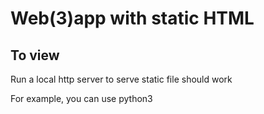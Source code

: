 # Web(3)app with static HTML

## To view

Run a local http server to serve static file should work

For example, you can use python3

```

```
